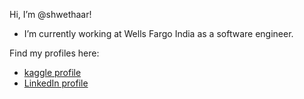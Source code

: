 Hi, I’m @shwethaar!
- I’m currently working at Wells Fargo India as a software engineer.

Find my profiles here:
- [kaggle profile](https://www.kaggle.com/shwethaar)
- [LinkedIn profile](https://www.linkedin.com/in/shwethaarajagopalan)
